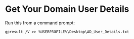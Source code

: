 # Get Your Domain User Details

  

Run this from a command prompt:

```
gpresult /V >> %USERPROFILE%\Desktop\AD_User_Details.txt
```